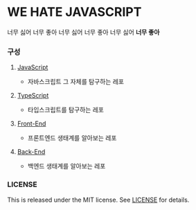 # WE HATE JAVASCRIPT

너무 싫어 너무 좋아 너무 싫어 너무 좋아 너무 싫어 **너무 좋아**

### 구성

1. [JavaScript](JavaScript/README.md)

   - 자바스크립트 그 자체를 탐구하는 레포

2. [TypeScript](TypeScript/README.md)

   - 타입스크립트를 탐구하는 레포

3. [Front-End](Front-End/README.md)

   - 프론트엔드 생태계를 알아보는 레포

4. [Back-End](Back-End/README.md)
   - 백엔드 생태계를 알아보는 레포

### LICENSE

This is released under the MIT license. See [LICENSE](LICENSE) for details.
